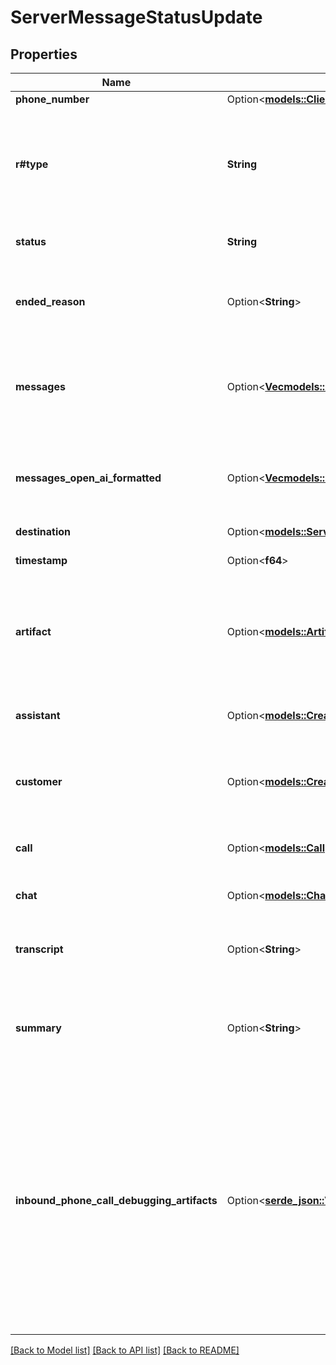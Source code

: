 # ServerMessageStatusUpdate

## Properties

Name | Type | Description | Notes
------------ | ------------- | ------------- | -------------
**phone_number** | Option<[**models::ClientMessageWorkflowNodeStartedPhoneNumber**](ClientMessageWorkflowNodeStarted_phoneNumber.md)> |  | [optional]
**r#type** | **String** | This is the type of the message. \"status-update\" is sent whenever the `call.status` changes. | 
**status** | **String** | This is the status of the call. | 
**ended_reason** | Option<**String**> | This is the reason the call ended. This is only sent if the status is \"ended\". | [optional]
**messages** | Option<[**Vec<models::ArtifactMessagesInner>**](Artifact_messages_inner.md)> | These are the conversation messages of the call. This is only sent if the status is \"forwarding\". | [optional]
**messages_open_ai_formatted** | Option<[**Vec<models::OpenAiMessage>**](OpenAIMessage.md)> | These are the conversation messages of the call. This is only sent if the status is \"forwarding\". | [optional]
**destination** | Option<[**models::ServerMessageStatusUpdateDestination**](ServerMessageStatusUpdate_destination.md)> |  | [optional]
**timestamp** | Option<**f64**> | This is the timestamp of the message. | [optional]
**artifact** | Option<[**models::Artifact**](Artifact.md)> | This is a live version of the `call.artifact`.  This matches what is stored on `call.artifact` after the call. | [optional]
**assistant** | Option<[**models::CreateAssistantDto**](CreateAssistantDTO.md)> | This is the assistant that the message is associated with. | [optional]
**customer** | Option<[**models::CreateCustomerDto**](CreateCustomerDTO.md)> | This is the customer that the message is associated with. | [optional]
**call** | Option<[**models::Call**](Call.md)> | This is the call that the message is associated with. | [optional]
**chat** | Option<[**models::Chat**](Chat.md)> | This is the chat object. | [optional]
**transcript** | Option<**String**> | This is the transcript of the call. This is only sent if the status is \"forwarding\". | [optional]
**summary** | Option<**String**> | This is the summary of the call. This is only sent if the status is \"forwarding\". | [optional]
**inbound_phone_call_debugging_artifacts** | Option<[**serde_json::Value**](.md)> | This is the inbound phone call debugging artifacts. This is only sent if the status is \"ended\" and there was an error accepting the inbound phone call.  This will include any errors related to the \"assistant-request\" if one was made. | [optional]

[[Back to Model list]](../README.md#documentation-for-models) [[Back to API list]](../README.md#documentation-for-api-endpoints) [[Back to README]](../README.md)


